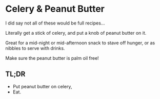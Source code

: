 # Celery & Peanut Butter

I did say not all of these would be full recipes...

Literally get a stick of celery, and put a knob of peanut butter on it.

Great for a mid-night or mid-afternoon snack to stave off hunger, or as nibbles
to serve with drinks.

Make sure the peanut butter is palm oil free!

## TL;DR

- Put peanut butter on celery,
- Eat.

